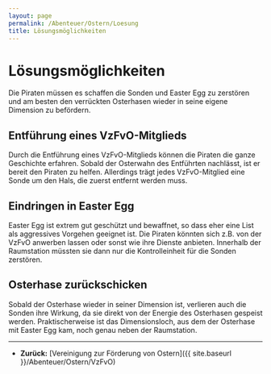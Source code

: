 ```yaml
---
layout: page
permalink: /Abenteuer/Ostern/Loesung
title: Lösungsmöglichkeiten
---
```


# Lösungsmöglichkeiten

Die Piraten müssen es schaffen die Sonden und Easter Egg zu zerstören und am besten den verrückten Osterhasen wieder in seine eigene Dimension zu befördern.

## Entführung eines VzFvO-Mitglieds

Durch die Entführung eines VzFvO-Mitglieds können die Piraten die ganze Geschichte erfahren. Sobald der Osterwahn des Entführten nachlässt, ist er bereit den Piraten zu helfen. Allerdings trägt jedes VzFvO-Mitglied eine Sonde um den Hals, die zuerst entfernt werden muss.

## Eindringen in Easter Egg

Easter Egg ist extrem gut geschützt und bewaffnet, so dass eher eine List als aggressives Vorgehen geeignet ist. Die Piraten könnten sich z.B. von der VzFvO anwerben lassen oder sonst wie ihre Dienste anbieten. Innerhalb der Raumstation müssten sie dann nur die Kontrolleinheit für die Sonden zerstören.

## Osterhase zurückschicken

Sobald der Osterhase wieder in seiner Dimension ist, verlieren auch die Sonden ihre Wirkung, da sie direkt von der Energie des Osterhasen gespeist werden. Praktischerweise ist das Dimensionsloch, aus dem der Osterhase mit Easter Egg kam, noch genau neben der Raumstation.

***

- **Zurück:** [Vereinigung zur Förderung von Ostern]({{ site.baseurl }}/Abenteuer/Ostern/VzFvO)
